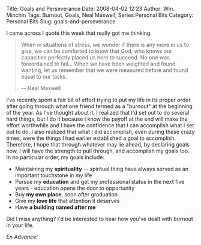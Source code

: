 Title: Goals and Perseverance
Date: 2008-04-02 12:23
Author: Wm. Minchin
Tags: Burnout, Goals, Neal Maxwell, Series:Personal Bits
Category: Personal Bits
Slug: goals-and-perseverance

I came across I quote this week that really got me thinking.

> When in situations of stress, we wonder if there is any more in us to
> give, we can be comforted to know that God, who knows our capacities
> perfectly placed us here to succeed. No one was foreordained to fail…
> When we have been weighted and found wanting, let us remember that we
> were measured before and found equal to our tasks.
>
> -- Neal Maxwell

<!-- read more -->

I've recently spent a fair bit of effort trying to put my life in its
proper order after going through what one friend termed as a "burnout"
at the beginning of the year. As I've thought about it, I realized that
I'd set out to do several hard things, but I do it because I know the
payoff at the end will make the effort worthwhile and I have the
confidence that I can accomplish what I set out to do. I also realized
that what I did accomplish, even during these crazy times, were the
things I had earlier established a goal to accomplish. Therefore, I hope
that through whatever may lie ahead, by declaring goals now, I will have
the strength to pull through, and accomplish my goals too. In no
particular order, my goals include:

-   Maintaining my **spirituality** -- spiritual thing have always served
    as an important touchstone in my life
-   Pursue my **education** and get my professional status in the next
    five years - education opens the door to opportunity
-   Buy **my own place**, soon after graduation
-   Give my **love life** that attention it deserves
-   Have **a building named after me**

Did I miss anything? I'd be interested to hear how you've dealt with
burnout in your life.

*En Advance!*
